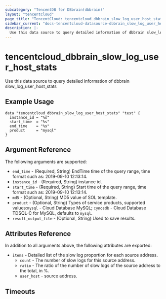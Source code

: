```yaml
---
subcategory: "TencentDB for DBbrain(dbbrain)"
layout: "tencentcloud"
page_title: "TencentCloud: tencentcloud_dbbrain_slow_log_user_host_stats"
sidebar_current: "docs-tencentcloud-datasource-dbbrain_slow_log_user_host_stats"
description: |-
  Use this data source to query detailed information of dbbrain slow_log_user_host_stats
---
```


# tencentcloud_dbbrain_slow_log_user_host_stats

Use this data source to query detailed information of dbbrain slow_log_user_host_stats

## Example Usage

```hcl
data "tencentcloud_dbbrain_slow_log_user_host_stats" "test" {
  instance_id = "%s"
  start_time  = "%s"
  end_time    = "%s"
  product     = "mysql"
}
```

## Argument Reference

The following arguments are supported:

* `end_time` - (Required, String) EndTime time of the query range, time format such as: 2019-09-10 12:13:14.
* `instance_id` - (Required, String) instance id.
* `start_time` - (Required, String) Start time of the query range, time format such as: 2019-09-10 12:13:14.
* `md5` - (Optional, String) MD5 value of SOL template.
* `product` - (Optional, String) Types of service products, supported values:`mysql` - Cloud Database MySQL; `cynosdb` - Cloud Database TDSQL-C for MySQL, defaults to `mysql`.
* `result_output_file` - (Optional, String) Used to save results.

## Attributes Reference

In addition to all arguments above, the following attributes are exported:

* `items` - Detailed list of the slow log proportion for each source address.
  * `count` - The number of slow logs for this source address.
  * `ratio` - The ratio of the number of slow logs of the source address to the total, in %.
  * `user_host` - source address.


## Timeouts

<no value>


